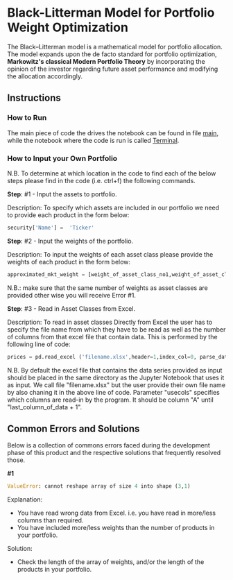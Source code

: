 # Black-Litterman Model for Portfolio Weight Optimization

The Black–Litterman model is a mathematical model for portfolio allocation. The model expands upon the de facto standard for portfolio optimization, **Markowitz's classical Modern Portfolio Theory** by incorporating the opinion of the investor regarding future asset performance and modifying the allocation accordingly.

## Instructions

### How to Run

The main piece of code the drives the notebook can be found in file [main](Main/main.py), while the notebook where the code is run is called [Terminal](Main/Terminal.ipynb). 

### How to Input your Own Portfolio

N.B. To determine at which location in the code to find each of the below steps please find in the code (i.e. ctrl+f) the following commands.

**Step**: #1 - Input the assets to portfolio.

Description: To specify which assets are included in our portfolio we need to provide each product in the form below:
```python
security['Name'] =  'Ticker'
```
**Step**: #2 - Input the weights of the portfolio.

Description: To input the weights of each asset class please provide the weights of each product in the form below:
```python
approximated_mkt_weight = [weight_of_asset_class_no1,weight_of_asset_class_no2,weight_of_asset_class_no3,...]
```
N.B.: make sure that the same number of weights as asset classes are provided other wise you will receive Error #1.

**Step**: #3 - Read in Asset Classes from Excel.

Description: To read in asset classes Directly from Excel the user has to specify the file name from which they have to be read as well as the number of columns from that excel file that contain data. This is performed by the following line of code:
```python
prices = pd.read_excel ('filename.xlsx',header=1,index_col=0, parse_dates= True, usecols="A:N")
```
N.B. By default the excel file that contains the data series provided as input should be placed in the same directory as the Jupyter Notebook that uses it as input. We call file "filename.xlsx" but the user provide their own file name by also chaning it in the above line of code. Parameter "usecols" specifies  which columns are read-in by the program. It should be column "A" until "last_column_of_data + 1".

## Common Errors and Solutions

Below is a collection of commons errors faced during the development phase of this product and the respective solutions that frequently resolved those. 

**#1**
```python
ValueError: cannot reshape array of size 4 into shape (3,1)
```
Explanation: 
 - You have read wrong data from Excel. i.e. you have read in more/less columns than required.
 - You have included more/less weights than the number of products in your portfolio.

Solution: 
 - Check the length of the array of weights, and/or the length of the products in your portfolio.
